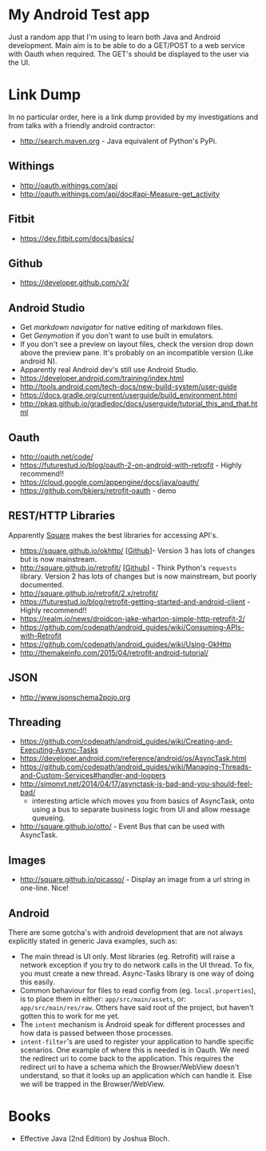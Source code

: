 My Android Test app
===================

Just a random app that I'm using to learn both Java and Android 
development. Main aim is to be able to do a GET/POST to a web service
with Oauth when required. The GET's should be displayed to the user via
the UI.

Link Dump
=========

In no particular order, here is a link dump provided by my 
investigations and from talks with a friendly android contractor:

* http://search.maven.org - Java equivalent of Python's PyPi.

Withings
--------

* http://oauth.withings.com/api
* http://oauth.withings.com/api/doc#api-Measure-get_activity

Fitbit
------

* https://dev.fitbit.com/docs/basics/

Github
------

* https://developer.github.com/v3/

Android Studio
--------------

* Get *markdown navigator* for native editing of markdown files.
* Get *Genymotion* if you don't want to use built in emulators.
* If you don't see a preview on layout files, check the version drop
  down above the preview pane. It's probably on an incompatible version
  (Like android N).
* Apparently real Android dev's still use Android Studio.
* https://developer.android.com/training/index.html
* http://tools.android.com/tech-docs/new-build-system/user-guide
* https://docs.gradle.org/current/userguide/build_environment.html
* http://pkaq.github.io/gradledoc/docs/userguide/tutorial_this_and_that.html

Oauth
-----

* http://oauth.net/code/
* https://futurestud.io/blog/oauth-2-on-android-with-retrofit - Highly recommend!!
* https://cloud.google.com/appengine/docs/java/oauth/
* https://github.com/bkiers/retrofit-oauth - demo

REST/HTTP Libraries
-------------------

Apparently [Square](https://square.github.io/) makes the best libraries
for accessing API's.

* https://square.github.io/okhttp/ 
  [[Github](https://github.com/square/okhttp)]- Version 3 has lots of 
  changes but is now mainstream.
* http://square.github.io/retrofit/
  [[Github](https://github.com/square/retrofit)] - Think Python's
  `requests` library. Version 2 has lots of changes but is now
  mainstream, but poorly documented.
* http://square.github.io/retrofit/2.x/retrofit/
* https://futurestud.io/blog/retrofit-getting-started-and-android-client - Highly recommend!!
* https://realm.io/news/droidcon-jake-wharton-simple-http-retrofit-2/
* https://github.com/codepath/android_guides/wiki/Consuming-APIs-with-Retrofit
* https://github.com/codepath/android_guides/wiki/Using-OkHttp
* http://themakeinfo.com/2015/04/retrofit-android-tutorial/

JSON
----

* http://www.jsonschema2pojo.org

Threading
---------

* https://github.com/codepath/android_guides/wiki/Creating-and-Executing-Async-Tasks
* https://developer.android.com/reference/android/os/AsyncTask.html
* https://github.com/codepath/android_guides/wiki/Managing-Threads-and-Custom-Services#handler-and-loopers
* http://simonvt.net/2014/04/17/asynctask-is-bad-and-you-should-feel-bad/
  - interesting article which moves you from basics of AsyncTask, onto
  using a bus to separate business logic from UI and allow message
  queueing.
* http://square.github.io/otto/ - Event Bus that can be used with
  AsyncTask.

Images
------

* http://square.github.io/picasso/ - Display an image from a url string
  in one-line. Nice!

Android
-------

There are some gotcha's with android development that are not always
explicitly stated in generic Java examples, such as:

* The main thread is UI only. Most libraries (eg. Retrofit) will
  raise a network exception if you try to do network calls in the UI
  thread. To fix, you must create a new thread. Async-Tasks library is 
  one way of doing this easily.
* Common behaviour for files to read config from (eg.
  `local.properties`), is to place them in either:
  `app/src/main/assets`, or: `app/src/main/res/raw`. Others have said
  root of the project, but haven't gotten this to work for me yet.
* The `intent` mechanism is Android speak for different processes and
  how data is passed between those processes.
* `intent-filter`'s are used to register your application to handle
  specific scenarios. One example of where this is needed is in Oauth.
  We need the redirect uri to come back to the application. This
  requires the redirect uri to have a schema which the Browser/WebView
  doesn't understand, so that it looks up an application which can
  handle it. Else we will be trapped in the Browser/WebView.

Books
=====

* Effective Java (2nd Edition) by Joshua Bloch.
